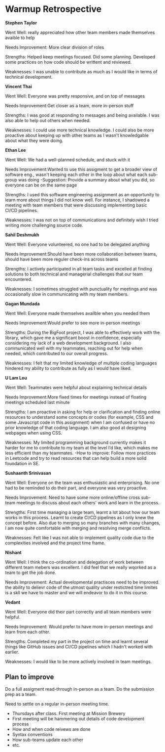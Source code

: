 # Warmup Retrospective

**Stephen Taylor**

Went Well: really appreciated how other team members made themselves avaible to help

Needs Improvement: More clear division of roles

Strengths: Helped keep meetings focused. Did some planning. Developed some practices on how code should be writtent and reviewed.

Weaknesses: I was unable to contribute as much as I would like in terms of technical development.

**Vincent Thai**

Went Well: Everyone was pretty responsive, and on top of messages

Needs Improvement:Get closer as a team, more in-person stuff

Strengths: I was good at responding to messages and being available. I was also able to help out others when needed.

Weaknesses: I could use more technical knowledge. I could also be more proactive about keeping up with other teams as I wasn't knowledgable about what they were doing.

**Ethan Lee**

Went Well: We had a well-planned schedule, and stuck with it

Needs Improvement:Wanted to use this assigment to get a broader view of software eng., wasn't keeping each other in the loop about what each sub-group was doing
-Suggestion: Provide a summary about what you did, so everyone can be on the same page

Strengths: I used this software engineering assignment as an opportunity to learn more about things I did not know well. For instance, I shadowed a meeting with team members that were discussing implementing basic CI/CD pipelines.

Weaknesses: I was not on top of communications and definitely wish I tried writing more challenging source code.

**Sahil Deshmukh**

Went Well: Everyone volunteered, no one had to be delegated anything

Needs Improvement:Should have been more collaboration between teams, should have been more reguler check-ins across teams

Strengths: I actively participated in all team tasks and excelled at finding solutions to both technical and managerial challenges that our team encountered.

Weaknesses: I sometimes struggled with punctuality for meetings and was occasionally slow in communicating with my team members.

**Gagan Mundada**

Went Well: Everyone made themselves availble when you needed them

Needs Improvement:Would prefer to see more in-person meetings

Strengths: During the BigFoot project, I was able to effectively work with the library, which gave me a significant boost in confidence, especially considering my lack of a web development background. I also communicated well with my teammates, reaching out for help when needed, which contributed to our overall progress.

Weaknesses: I felt that my limited knowledge of multiple coding languages hindered my ability to contribute as fully as I would have liked.

**U Lam Lou**

Went Well: Teammates were helpful about explaining technical details

Needs Improvement:More fixed times for meetings instead of floating meetings scheduled last minute

Strengths: I am proactive in asking for help or clarification and finding online resources to understand some concepts or codes (for example, CSS and some Javascript code in this assignment) when I am confused or have no prior knowledge of that coding language. I am also good at designing webpages when using CSS.

Weaknesses: My limited programming background currently makes it harder for me to contribute to my team at the level I’d like, which makes me less efficient than my teammates.
-How to improve: Follow more practices in Leetcode and try to read resources that can help build a more solid foundation in SE.

**Sushaanth Srinivasan**

Went Well: Everyone on the team was enthusiastic and enterprising. No one had to be reminded to do their part, and everyone was very proactive.

Needs Improvement: Need to have some more online/offline cross sub-team meetings to discuss about each others' work and learn in the process.

Strengths: First time managing a large team, learnt a lot about how our team works in this process. Learnt to create CI/CD pipelines as I only knew the concept before. Also due to merging so many branches with many changes, I am now quite comfortable with merging and resolving merge conflicts.

Weaknesses: Felt like I was not able to implement quality code due to the complexities involved and the project time frame.

**Nishant**

Went Well: I think the co-ordination and delegation of work between different team mebers was excellent. I did feel that we really wqorked as a team to get the job done.

Needs Improvement:
Actual developmental practisces need to be improved. the ability to delievr code of the utmost quality under restictred time limites is a skll we have to master and we will endeavor to do it in this course.

**Vedant**

Went Well: Everyone did their part correctly and all team members were helpful.

Needs Improvement: Would prefer to have more in-person meetings and learn from each other.

Strengths: Completed my part in the project on time and learnt several things like GitHub issues and CI/CD pipelines which I hadn't worked with earlier.

Weaknesses: I would like to be more actively involved in team meetings.

## Plan to improve

Do a full assigment read-through in-person as a team. Do the submission prep as a team.

Need to settle on a regular in-person meeting time.

- Thursdays after class. First meeting at Mission Brewery
- First meeting will be hammering out details of code development process
- How and when code reivews are done
- Syntax conventions
- How sub-teams update each other
- etc.
